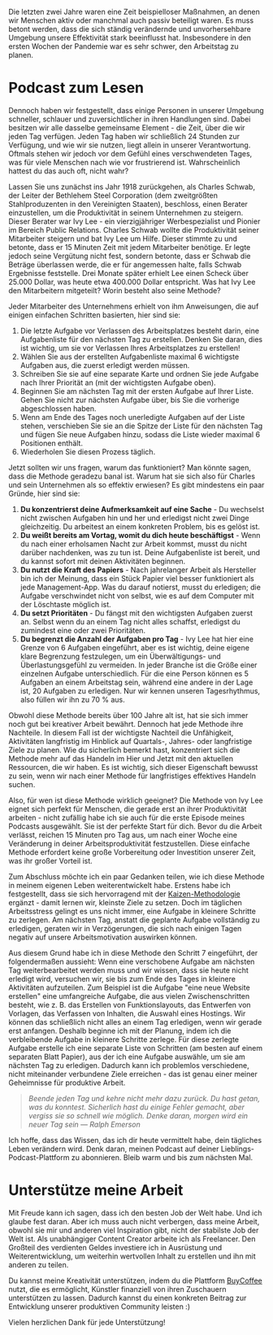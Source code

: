 Die letzten zwei Jahre waren eine Zeit beispielloser Maßnahmen, an denen wir Menschen aktiv oder manchmal auch passiv beteiligt waren. Es muss betont werden, dass die sich ständig verändernde und unvorhersehbare Umgebung unsere Effektivität stark beeinflusst hat. Insbesondere in den ersten Wochen der Pandemie war es sehr schwer, den Arbeitstag zu planen.


Podcast zum Lesen
===================

Dennoch haben wir festgestellt, dass einige Personen in unserer Umgebung schneller, schlauer und zuversichtlicher in ihren Handlungen sind. Dabei besitzen wir alle dasselbe gemeinsame Element - die Zeit, über die wir jeden Tag verfügen. Jeden Tag haben wir schließlich 24 Stunden zur Verfügung, und wie wir sie nutzen, liegt allein in unserer Verantwortung. Oftmals stehen wir jedoch vor dem Gefühl eines verschwendeten Tages, was für viele Menschen nach wie vor frustrierend ist. Wahrscheinlich hattest du das auch oft, nicht wahr?

Lassen Sie uns zunächst ins Jahr 1918 zurückgehen, als Charles Schwab, der Leiter der Bethlehem Steel Corporation (dem zweitgrößten Stahlproduzenten in den Vereinigten Staaten), beschloss, einen Berater einzustellen, um die Produktivität in seinem Unternehmen zu steigern. Dieser Berater war Ivy Lee - ein vierzigjähriger Werbespezialist und Pionier im Bereich Public Relations. Charles Schwab wollte die Produktivität seiner Mitarbeiter steigern und bat Ivy Lee um Hilfe. Dieser stimmte zu und betonte, dass er 15 Minuten Zeit mit jedem Mitarbeiter benötige. Er legte jedoch seine Vergütung nicht fest, sondern betonte, dass er Schwab die Beträge überlassen werde, die er für angemessen halte, falls Schwab Ergebnisse feststelle. Drei Monate später erhielt Lee einen Scheck über 25.000 Dollar, was heute etwa 400.000 Dollar entspricht. Was hat Ivy Lee den Mitarbeitern mitgeteilt? Worin besteht also seine Methode?

Jeder Mitarbeiter des Unternehmens erhielt von ihm Anweisungen, die auf einigen einfachen Schritten basierten, hier sind sie:

1.  Die letzte Aufgabe vor Verlassen des Arbeitsplatzes besteht darin, eine Aufgabenliste für den nächsten Tag zu erstellen. Denken Sie daran, dies ist wichtig, um sie vor Verlassen Ihres Arbeitsplatzes zu erstellen!
2.  Wählen Sie aus der erstellten Aufgabenliste maximal 6 wichtigste Aufgaben aus, die zuerst erledigt werden müssen.
3.  Schreiben Sie sie auf eine separate Karte und ordnen Sie jede Aufgabe nach Ihrer Priorität an (mit der wichtigsten Aufgabe oben).
4.  Beginnen Sie am nächsten Tag mit der ersten Aufgabe auf Ihrer Liste. Gehen Sie nicht zur nächsten Aufgabe über, bis Sie die vorherige abgeschlossen haben.
5.  Wenn am Ende des Tages noch unerledigte Aufgaben auf der Liste stehen, verschieben Sie sie an die Spitze der Liste für den nächsten Tag und fügen Sie neue Aufgaben hinzu, sodass die Liste wieder maximal 6 Positionen enthält.
6.  Wiederholen Sie diesen Prozess täglich.

Jetzt sollten wir uns fragen, warum das funktioniert? Man könnte sagen, dass die Methode geradezu banal ist. Warum hat sie sich also für Charles und sein Unternehmen als so effektiv erwiesen? Es gibt mindestens ein paar Gründe, hier sind sie:

1.  **Du konzentrierst deine Aufmerksamkeit auf eine Sache** - Du wechselst nicht zwischen Aufgaben hin und her und erledigst nicht zwei Dinge gleichzeitig. Du arbeitest an einem konkreten Problem, bis es gelöst ist.
2.  **Du weißt bereits am Vortag, womit du dich heute beschäftigst** - Wenn du nach einer erholsamen Nacht zur Arbeit kommst, musst du nicht darüber nachdenken, was zu tun ist. Deine Aufgabenliste ist bereit, und du kannst sofort mit deinen Aktivitäten beginnen.
3.  **Du nutzt die Kraft des Papiers** - Nach jahrelanger Arbeit als Hersteller bin ich der Meinung, dass ein Stück Papier viel besser funktioniert als jede Management-App. Was du darauf notierst, musst du erledigen; die Aufgabe verschwindet nicht von selbst, wie es auf dem Computer mit der Löschtaste möglich ist.
4.  **Du setzt Prioritäten** - Du fängst mit den wichtigsten Aufgaben zuerst an. Selbst wenn du an einem Tag nicht alles schaffst, erledigst du zumindest eine oder zwei Prioritäten.
5.  **Du begrenzt die Anzahl der Aufgaben pro Tag** - Ivy Lee hat hier eine Grenze von 6 Aufgaben eingeführt, aber es ist wichtig, deine eigene klare Begrenzung festzulegen, um ein Überwältigungs- und Überlastungsgefühl zu vermeiden. In jeder Branche ist die Größe einer einzelnen Aufgabe unterschiedlich. Für die eine Person können es 5 Aufgaben an einem Arbeitstag sein, während eine andere in der Lage ist, 20 Aufgaben zu erledigen. Nur wir kennen unseren Tagesrhythmus, also füllen wir ihn zu 70 % aus.

Obwohl diese Methode bereits über 100 Jahre alt ist, hat sie sich immer noch gut bei kreativer Arbeit bewährt. Dennoch hat jede Methode ihre Nachteile. In diesem Fall ist der wichtigste Nachteil die Unfähigkeit, Aktivitäten langfristig im Hinblick auf Quartals-, Jahres- oder langfristige Ziele zu planen. Wie du sicherlich bemerkt hast, konzentriert sich die Methode mehr auf das Handeln im Hier und Jetzt mit den aktuellen Ressourcen, die wir haben. Es ist wichtig, sich dieser Eigenschaft bewusst zu sein, wenn wir nach einer Methode für langfristiges effektives Handeln suchen.

Also, für wen ist diese Methode wirklich geeignet? Die Methode von Ivy Lee eignet sich perfekt für Menschen, die gerade erst an ihrer Produktivität arbeiten - nicht zufällig habe ich sie auch für die erste Episode meines Podcasts ausgewählt. Sie ist der perfekte Start für dich. Bevor du die Arbeit verlässt, reichen 15 Minuten pro Tag aus, um nach einer Woche eine Veränderung in deiner Arbeitsproduktivität festzustellen. Diese einfache Methode erfordert keine große Vorbereitung oder Investition unserer Zeit, was ihr großer Vorteil ist.

Zum Abschluss möchte ich ein paar Gedanken teilen, wie ich diese Methode in meinem eigenen Leben weiterentwickelt habe. Erstens habe ich festgestellt, dass sie sich hervorragend mit der [Kaizen-Methodologie](https://www.leszekkrol.com/jak-wykorzystac-filozofie-malych-krokow-kaizen/) ergänzt - damit lernen wir, kleinste Ziele zu setzen. Doch im täglichen Arbeitsstress gelingt es uns nicht immer, eine Aufgabe in kleinere Schritte zu zerlegen. Am nächsten Tag, anstatt die geplante Aufgabe vollständig zu erledigen, geraten wir in Verzögerungen, die sich nach einigen Tagen negativ auf unsere Arbeitsmotivation auswirken können.

Aus diesem Grund habe ich in diese Methode den Schritt 7 eingeführt, der folgendermaßen aussieht: Wenn eine verschobene Aufgabe am nächsten Tag weiterbearbeitet werden muss und wir wissen, dass sie heute nicht erledigt wird, versuchen wir, sie bis zum Ende des Tages in kleinere Aktivitäten aufzuteilen. Zum Beispiel ist die Aufgabe "eine neue Website erstellen" eine umfangreiche Aufgabe, die aus vielen Zwischenschritten besteht, wie z. B. das Erstellen von Funktionslayouts, das Entwerfen von Vorlagen, das Verfassen von Inhalten, die Auswahl eines Hostings. Wir können das schließlich nicht alles an einem Tag erledigen, wenn wir gerade erst anfangen. Deshalb beginne ich mit der Planung, indem ich die verbleibende Aufgabe in kleinere Schritte zerlege. Für diese zerlegte Aufgabe erstelle ich eine separate Liste von Schritten (am besten auf einem separaten Blatt Papier), aus der ich eine Aufgabe auswähle, um sie am nächsten Tag zu erledigen. Dadurch kann ich problemlos verschiedene, nicht miteinander verbundene Ziele erreichen - das ist genau einer meiner Geheimnisse für produktive Arbeit.

> _Beende jeden Tag und kehre nicht mehr dazu zurück. Du hast getan, was du konntest. Sicherlich hast du einige Fehler gemacht, aber vergiss sie so schnell wie möglich. Denke daran, morgen wird ein neuer Tag sein — Ralph Emerson_

Ich hoffe, dass das Wissen, das ich dir heute vermittelt habe, dein tägliches Leben verändern wird. Denk daran, meinen Podcast auf deiner Lieblings-Podcast-Plattform zu abonnieren. Bleib warm und bis zum nächsten Mal.

Unterstütze meine Arbeit
===================

Mit Freude kann ich sagen, dass ich den besten Job der Welt habe. Und ich glaube fest daran. Aber ich muss auch nicht verbergen, dass meine Arbeit, obwohl sie mir und anderen viel Inspiration gibt, nicht der stabilste Job der Welt ist. Als unabhängiger Content Creator arbeite ich als Freelancer. Den Großteil des verdienten Geldes investiere ich in Ausrüstung und Weiterentwicklung, um weiterhin wertvollen Inhalt zu erstellen und ihn mit anderen zu teilen.

Du kannst meine Kreativität unterstützen, indem du die Plattform [BuyCoffee](https://buycoffee.to/leszekkrol) nutzt, die es ermöglicht, Künstler finanziell von ihren Zuschauern unterstützen zu lassen. Dadurch kannst du einen konkreten Beitrag zur Entwicklung unserer produktiven Community leisten :)

Vielen herzlichen Dank für jede Unterstützung!